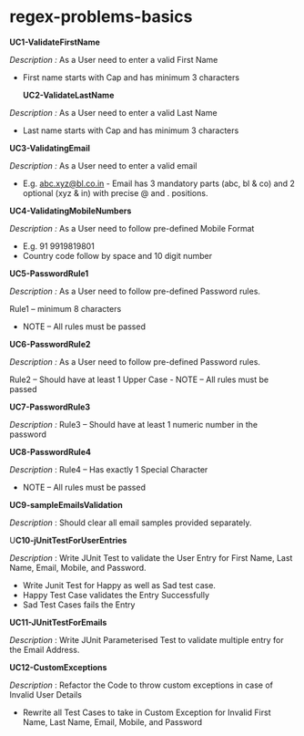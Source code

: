 # regex-problems-basics

**UC1-ValidateFirstName**

_Description :_ As a User need to enter a valid First Name
- First name starts with Cap and has minimum 3 characters
  

  **UC2-ValidateLastName**

_Description :_ As a User need to enter a valid Last Name
- Last name starts with Cap and has minimum 3 characters

**UC3-ValidatingEmail**

_Description :_ As a User need to enter a valid email
- E.g. abc.xyz@bl.co.in - Email has 3 mandatory parts (abc, bl
  & co) and 2 optional (xyz & in) with
  precise @ and . positions.

**UC4-ValidatingMobileNumbers**

_Description :_ As a User need to follow pre-defined Mobile Format 
- E.g. 91 9919819801 
- Country code follow by space and 10 digit number

**UC5-PasswordRule1**

_Description :_ As a User need to follow pre-defined Password rules.

Rule1 – minimum 8 characters 
- NOTE – All rules must be passed

**UC6-PasswordRule2**

_Description :_ As a User need to follow pre-defined Password rules.

Rule2 – Should have at least 1 Upper Case - NOTE – All rules must be passed

**UC7-PasswordRule3**

_Description :_ Rule3 – Should have at least 1 numeric number in the password

**UC8-PasswordRule4**

_Description_ : Rule4 – Has exactly 1 Special Character
- NOTE – All rules must be passed

**UC9-sampleEmailsValidation**

_Description_ : Should clear all email samples provided separately.


U**C10-jUnitTestForUserEntries**

_Description_ : Write JUnit Test to validate the User Entry for First Name, Last Name, Email, Mobile, and Password.
- Write Junit Test for Happy as well as Sad test
  case.
- Happy Test Case validates the Entry Successfully
- Sad Test Cases fails the Entry

**UC11-JUnitTestForEmails**

_Description_ : Write JUnit Parameterised Test to validate multiple entry for the Email Address.

**UC12-CustomExceptions**

_Description_ : Refactor the Code to throw custom exceptions in case of Invalid User Details 
- Rewrite all Test Cases to take in Custom Exception for Invalid First Name, Last Name, Email, Mobile, and Password